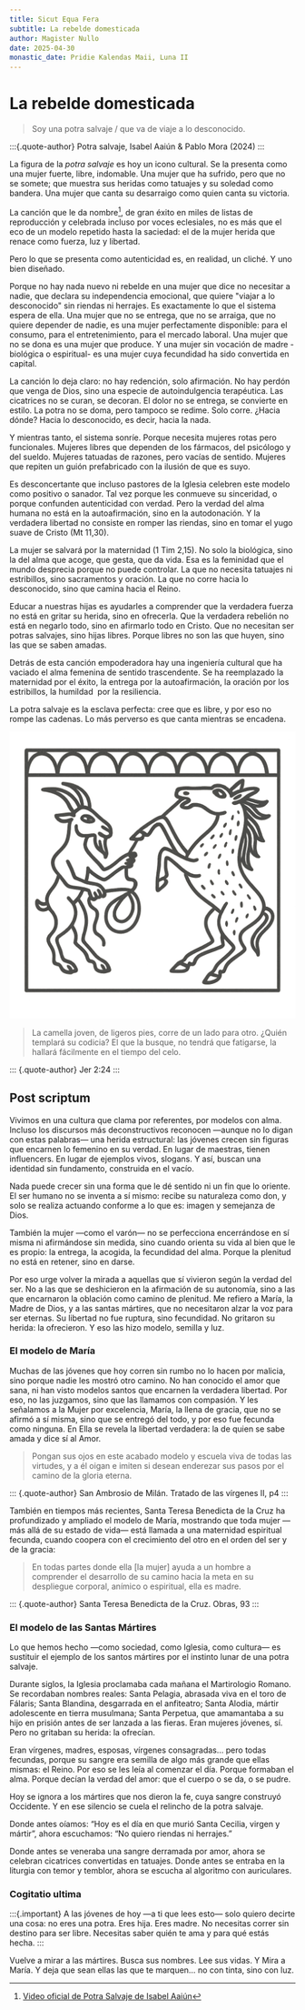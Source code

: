 ```yaml
---
title: Sicut Equa Fera
subtitle: La rebelde domesticada
author: Magister Nullo
date: 2025-04-30
monastic_date: Pridie Kalendas Maii, Luna II
---
```


# La rebelde domesticada

> Soy una potra salvaje / que va de viaje a lo desconocido.

:::{.quote-author}
Potra salvaje, Isabel Aaiún & Pablo Mora (2024)
:::

La figura de la _potra salvaje_ es hoy un icono cultural. Se la presenta como una mujer fuerte, libre, indomable. Una mujer que ha sufrido, pero que no se somete; que muestra sus heridas como tatuajes y su soledad como bandera. Una mujer que canta su desarraigo como quien canta su victoria.

La canción que le da nombre[^1], de gran éxito en miles de listas de reproducción y celebrada incluso por voces eclesiales, no es más que el eco de un modelo repetido hasta la saciedad: el de la mujer herida que renace como fuerza, luz y libertad.

Pero lo que se presenta como autenticidad es, en realidad, un cliché. Y uno bien diseñado.

Porque no hay nada nuevo ni rebelde en una mujer que dice no necesitar a nadie, que declara su independencia emocional, que quiere "viajar a lo desconocido" sin riendas ni herrajes. Es exactamente lo que el sistema espera de ella. Una mujer que no se entrega, que no se arraiga, que no quiere depender de nadie, es una mujer perfectamente disponible: para el consumo, para el entretenimiento, para el mercado laboral. Una mujer que no se dona es una mujer que produce. Y una mujer sin vocación de madre -biológica o espiritual- es una mujer cuya fecundidad ha sido convertida en capital.

La canción lo deja claro: no hay redención, solo afirmación. No hay perdón que venga de Dios, sino una especie de autoindulgencia terapéutica. Las cicatrices no se curan, se decoran. El dolor no se entrega, se convierte en estilo. La potra no se doma, pero tampoco se redime. Solo corre. ¿Hacia dónde? Hacia lo desconocido, es decir, hacia la nada.

Y mientras tanto, el sistema sonríe. Porque necesita mujeres rotas pero funcionales. Mujeres libres que dependen de los fármacos, del psicólogo y del sueldo. Mujeres tatuadas de razones, pero vacías de sentido. Mujeres que repiten un guión prefabricado con la ilusión de que es suyo.

Es desconcertante que incluso pastores de la Iglesia celebren este modelo como positivo o sanador. Tal vez porque les conmueve su sinceridad, o porque confunden autenticidad con verdad. Pero la verdad del alma humana no está en la autoafirmación, sino en la autodonación. Y la verdadera libertad no consiste en romper las riendas, sino en tomar el yugo suave de Cristo (Mt 11,30).

La mujer se salvará por la maternidad (1 Tim 2,15). No solo la biológica, sino la del alma que acoge, que gesta, que da vida. Esa es la feminidad que el mundo desprecia porque no puede controlar. La que no necesita tatuajes ni estribillos, sino sacramentos y oración. La que no corre hacia lo desconocido, sino que camina hacia el Reino.

Educar a nuestras hijas es ayudarles a comprender que la verdadera fuerza no está en gritar su herida, sino en ofrecerla. Que la verdadera rebelión no está en negarlo todo, sino en afirmarlo todo en Cristo. Que no necesitan ser potras salvajes, sino hijas libres. Porque libres no son las que huyen, sino las que se saben amadas.

Detrás de esta canción empoderadora hay una ingeniería cultural que ha vaciado el alma femenina de sentido trascendente. Se ha reemplazado la maternidad por el éxito, la entrega por la autoafirmación, la oración por los estribillos, la humildad  por la resiliencia.

La potra salvaje es la esclava perfecta: cree que es libre, y por eso no rompe las cadenas. Lo más perverso es que canta mientras se encadena.

![Diabolus Equam Domans](/assets/imagines/diabolus-domans.png)

> La camella joven, de ligeros pies, corre de un lado para otro. ¿Quién templará su codicia? El que la busque, no tendrá que fatigarse, la hallará fácilmente en el tiempo del celo.

::: {.quote-author}
Jer 2:24
:::

## Post scriptum

Vivimos en una cultura que clama por referentes, por modelos con alma. Incluso los discursos más deconstructivos reconocen —aunque no lo digan con estas palabras— una herida estructural: las jóvenes crecen sin figuras que encarnen lo femenino en su verdad. En lugar de maestras, tienen influencers. En lugar de ejemplos vivos, slogans. Y así, buscan una identidad sin fundamento, construida en el vacío.

Nada puede crecer sin una forma que le dé sentido ni un fin que lo oriente. El ser humano no se inventa a sí mismo: recibe su naturaleza como don, y solo se realiza actuando conforme a lo que es: imagen y semejanza de Dios.

También la mujer —como el varón— no se perfecciona encerrándose en sí misma ni afirmándose sin medida, sino cuando orienta su vida al bien que le es propio: la entrega, la acogida, la fecundidad del alma. Porque la plenitud no está en retener, sino en darse.

Por eso urge volver la mirada a aquellas que sí vivieron según la verdad del ser. No a las que se deshicieron en la afirmación de su autonomía, sino a las que encarnaron la oblación como camino de plenitud. Me refiero a María, la Madre de Dios, y a las santas mártires, que no necesitaron alzar la voz para ser eternas. Su libertad no fue ruptura, sino fecundidad. No gritaron su herida: la ofrecieron. Y eso las hizo modelo, semilla y luz.

### El modelo de María

Muchas de las jóvenes que hoy corren sin rumbo no lo hacen por malicia, sino porque nadie les mostró otro camino. No han conocido el amor que sana, ni han visto modelos santos que encarnen la verdadera libertad. Por eso, no las juzgamos, sino que las llamamos con compasión. Y les señalamos a la Mujer por excelencia, María, la llena de gracia, que no se afirmó a sí misma, sino que se entregó del todo, y por eso fue fecunda como ninguna. En Ella se revela la libertad verdadera: la de quien se sabe amada y dice sí al Amor.

> Pongan sus ojos en este acabado modelo y escuela viva de todas las virtudes, y a él oigan e imiten si desean enderezar sus pasos por el camino de la gloria eterna.

::: {.quote-author}
San Ambrosio de Milán. Tratado de las vírgenes II, p4
:::

También en tiempos más recientes, Santa Teresa Benedicta de la Cruz ha profundizado y ampliado el modelo de María, mostrando que toda mujer —más allá de su estado de vida— está llamada a una maternidad espiritual fecunda, cuando coopera con el crecimiento del otro en el orden del ser y de la gracia:

> En todas partes donde ella [la mujer] ayuda a un hombre a comprender el desarrollo de su camino hacia la meta en su despliegue corporal, anímico o espiritual, ella es madre.

::: {.quote-author}
Santa Teresa Benedicta de la Cruz. Obras, 93
:::

### El modelo de las Santas Mártires

Lo que hemos hecho —como sociedad, como Iglesia, como cultura— es sustituir el ejemplo de los santos mártires por el instinto lunar de una potra salvaje.

Durante siglos, la Iglesia proclamaba cada mañana el Martirologio Romano. Se recordaban nombres reales: Santa Pelagia, abrasada viva en el toro de Fálaris; Santa Blandina, desgarrada en el anfiteatro; Santa Alodia, mártir adolescente en tierra musulmana; Santa Perpetua, que amamantaba a su hijo en prisión antes de ser lanzada a las fieras.
Eran mujeres jóvenes, sí. Pero no gritaban su herida: la ofrecían.

Eran vírgenes, madres, esposas, vírgenes consagradas… pero todas fecundas, porque su sangre era semilla de algo más grande que ellas mismas: el Reino.
Por eso se les leía al comenzar el día. Porque formaban el alma. Porque decían la verdad del amor: que el cuerpo o se da, o se pudre.

Hoy se ignora a los mártires que nos dieron la fe, cuya sangre construyó Occidente. Y en ese silencio se cuela el relincho de la potra salvaje.

Donde antes oíamos: “Hoy es el día en que murió Santa Cecilia, virgen y mártir”,
ahora escuchamos: “No quiero riendas ni herrajes.”

Donde antes se veneraba una sangre derramada por amor, ahora se celebran cicatrices convertidas en tatuajes.
Donde antes se entraba en la liturgia con temor y temblor, ahora se escucha al algoritmo con auriculares.

### Cogitatio ultima

:::{.important}
A las jóvenes de hoy —a ti que lees esto— solo quiero decirte una cosa: no eres una potra. Eres hija. Eres madre.
No necesitas correr sin destino para ser libre. Necesitas saber quién te ama y para qué estás hecha.
:::

Vuelve a mirar a las mártires. Busca sus nombres. Lee sus vidas. Y Mira a María.
Y deja que sean ellas las que te marquen… no con tinta, sino con luz.


[^1]: [Video oficial de Potra Salvaje de Isabel Aaiún](https://www.youtube.com/watch?v=CZ-zGADsFSw)
